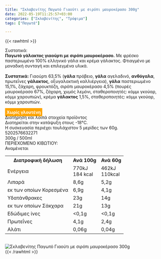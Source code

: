 ```yaml
---
title: "Σκλαβενίτης Παγωτό Γιαούτι με σιρόπι μαυροκέρασο 300g"
date: 2022-05-19T11:25:57+03:00
categories: ["Σκλαβενίτης", "Τρόφιμα"]
tags: ["Παγωτά"]

---
```

{{< rawhtml >}}

<div class="sload566"><div class="product"><div id="sistatika">Συστατικά:</div><div class="alltext"><b>Παγωτό γάλακτος γιαούρτι με σιρόπι μαυροκέρασο.</b> Με φρέσκο παστεριωμένο 100% ελληνικό γάλα και κρέμα γάλακτος. Φτιαγμένο με μοναδική συνταγή και επιλεγμένα υλικά.<br><br><b>Συστατικά:</b> Γιαούρτι 63,5% (<b>γάλα</b> πρόβειο, <b>γάλα</b> αγελαδινό, <b>ανθόγαλα</b>, πρωτεΐνες <b>γάλακτος</b>, οξυγαλακτική καλλιέργεια), <b>γάλα</b> παστεριωμένο 15,1%, ζάχαρη, φρουκτόζη, σιρόπι μαυροκέρασο 4,5% (πουρές μαυροκέρασο 67%, ζάχαρη, χυμός λεμόνι, σταθεροποιητές: κόμμι γκούαρ, κόμμι χαρουπιών), κρέμα <b>γάλακτος</b> 1,5%, σταθεροποιητές: κόμμι γκούαρ, κόμμι χαρουπιών.<br><br><b style="background:orange;padding:5px;color:#fff">Χωρίς γλουτένη</b></div><div id="loipa">Διατήρηση και λοιπά στοιχεία προϊόντος</div><div class="alltext">Διατηρείται στην κατάψυξη στους -18°C.<br>Η συσκευασία περιέχει τουλάχιστον 5 μερίδες των 60g.<br></div><div id="barcode"><div id="barimage1"></div><span id="bartext">5202576632271</span></div><div id="varos"><div id="varosimage1"></div><span id="varostext">300g / 500ml</span></div><div id="kivotio">ΠΕΡΙΕΧΟΜΕΝΟ ΚΙΒΩΤΙΟΥ:<br>Αναμένεται</div><div class="tabout"><table id="diatable"><tbody><tr><th>Διατροφική δήλωση</th><th>Ανά 100g</th><th>Ανά 60g</th></tr><tr><td class="texr2">Ενέργεια</td><td class="texr">770kJ<br>184 kcal</td><td class="texr">462kJ<br>110kcal</td></tr><tr><td class="texr2">Λιπαρά</td><td class="texr">8,6g</td><td class="texr">5,2g</td></tr><tr><td class="gray">εκ των οποίων Κορεσµένα</td><td class="gray2">6,9g</td><td class="gray2">4,1g</td></tr><tr><td class="texr2">Yδατάνθρακες</td><td class="texr">23g</td><td class="texr">14g</td></tr><tr><td class="gray">εκ των οποίων Σάκχαρα</td><td class="gray2">21g</td><td class="gray2">13g</td></tr><tr><td class="texr2">Eδώδιμες ίνες</td><td class="texr">&lt;0,1g</td><td class="texr">&lt;0,1g</td></tr><tr><td class="texr2">Πρωτεΐνες</td><td class="texr">4,1g</td><td class="texr">2,4g</td></tr><tr><td class="texr2">Αλάτι</td><td class="texr">0,06g</td><td class="texr">0,04g</td></tr></tbody></table></div><br><div class="pimg"><img alt="Σκλαβενίτης Παγωτό Γιαούτι με σιρόπι μαυροκέρασο 300g" title="Σκλαβενίτης Παγωτό Γιαούτι με σιρόπι μαυροκέρασο 300g" src="/media/images/sklavenitis-pagwto-giaouti-me-siropi-maurokeraso-300g.jpg"></div></div></div>
{{< /rawhtml >}}



